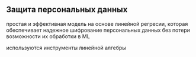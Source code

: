 ## Защита персональных данных

простая и эффективная модель на основе линейной регресии, которая обеспечивает надежное шифрование персональных данных без потери возможности их обработки в ML

используются инструменты линейной алгебры
